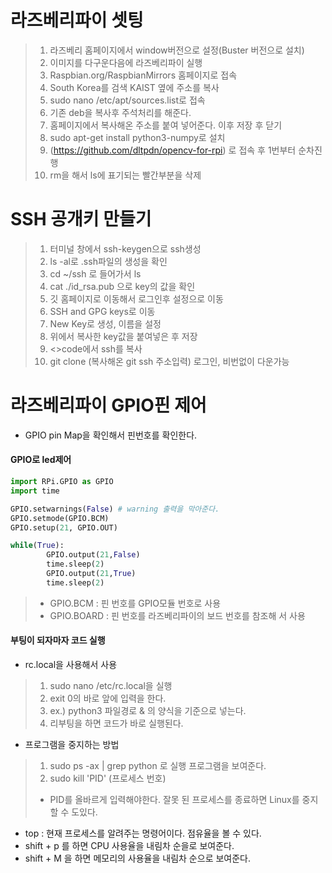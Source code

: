 # 라즈베리파이 셋팅

>  1. 라즈베리 홈페이지에서 window버전으로 설정(Buster 버전으로 설치)
>  2. 이미지를 다구운다음에 라즈베리파이 실행
>  3. Raspbian.org/RaspbianMirrors 홈페이지로 접속
>  4. South Korea를 검색 KAIST 옆에 주소를 복사
>  5. sudo nano /etc/apt/sources.list로 접속
>  6. 기존 deb을 복사후 주석처리를 해준다.
>  7. 홈페이지에서 복사해온 주소를 붙여 넣어준다. 이후 저장 후 닫기
>  8. sudo apt-get install python3-numpy로 설치
>  9. (https://github.com/dltpdn/opencv-for-rpi) 로 접속 후 1번부터 순차진행
>  10. rm을 해서 ls에 표기되는 빨간부분을 삭제

# SSH 공개키 만들기

> 1. 터미널 창에서 ssh-keygen으로 ssh생성
> 2. ls -al로 .ssh파일의 생성을 확인
> 3. cd ~/ssh 로 들어가서 ls
> 4. cat ./id_rsa.pub 으로 key의 값을 확인
> 5. 깃 홈페이지로 이동해서 로그인후 설정으로 이동
> 6. SSH and GPG keys로 이동
> 7. New Key로 생성, 이름을 설정
> 8. 위에서 복사한 key값을 붙여넣은 후 저장
> 9. <>code에서 ssh를 복사
> 10. git clone (복사해온 git ssh 주소입력) 로그인, 비번없이 다운가능

# 라즈베리파이 GPIO핀 제어
* GPIO pin Map을 확인해서 핀번호를 확인한다.

#### GPIO로 led제어
```python
import RPi.GPIO as GPIO
import time

GPIO.setwarnings(False) # warning 출력을 막아준다.
GPIO.setmode(GPIO.BCM)
GPIO.setup(21, GPIO.OUT)

while(True):
        GPIO.output(21,False)
        time.sleep(2)
        GPIO.output(21,True)
        time.sleep(2)

```
> * GPIO.BCM : 핀 번호를 GPIO모듈 번호로 사용
> * GPIO.BOARD : 핀 번호를 라즈베리파이의 보드 번호를 참조해 서 사용

#### 부팅이 되자마자 코드 실행
* rc.local을 사용해서 사용

> 1. sudo nano /etc/rc.local을 실행
> 2. exit 0의 바로 앞에 입력을 한다.
> 3. ex.) python3 파일경로 & 의 양식을 기준으로 넣는다.
> 4. 리부팅을 하면 코드가 바로 실행된다.
* 프로그램을 중지하는 방법
> 1. sudo ps -ax | grep python 로 실행 프로그램을 보여준다.
> 2. sudo kill 'PID' (프로세스 번호)
> * PID를 올바르게 입력해야한다. 잘못 된 프로세스를 종료하면 Linux를 중지할 수 도있다.

* top : 현재 프로세스를 알려주는 명령어이다. 점유율을 볼 수 있다.
* shift + p 를 하면 CPU 사용율을 내림차 순을로 보여준다.
* shift + M 을 하면 메모리의 사용율을 내림차 순으로 보여준다.
